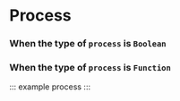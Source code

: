 # Process

### When the type of `process` is `Boolean`

<example :value="example1"></example>

### When the type of `process` is `Function`

<example :value="example2"></example>

::: example process :::